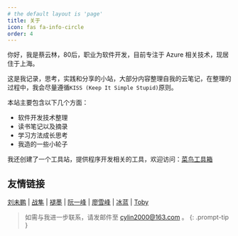 ```yaml
---
# the default layout is 'page'
title: 关于
icon: fas fa-info-circle
order: 4
---
```


你好，我是蔡云林，80后，职业为软件开发，目前专注于 Azure 相关技术，现居住于上海。  

这是我记录，思考，实践和分享的小站，大部分内容整理自我的云笔记，在整理的过程中，我会尽量遵循```KISS (Keep It Simple Stupid)```原则。

本站主要包含以下几个方面：

- 软件开发技术整理
- 读书笔记以及摘录
- 学习方法成长思考  
- 我造的一些小轮子

我还创建了一个工具站，提供程序开发相关的工具，欢迎访问：<a href="https://www.soft263.com/" target="_blank">菜鸟工具箱</a> 

## 友情链接

<a href="https://mindhacks.cn/" target="_blank">刘未鹏</a> | 
<a href="https://www.read.org.cn/" target="_blank">战隼</a> | 
<a href="https://www.mifengtd.cn/" target="_blank">褪墨</a> | 
<a href="https://www.ruanyifeng.com/blog/" target="_blank">阮一峰</a> | 
<a href="https://www.liaoxuefeng.com/" target="_blank">廖雪峰</a> | 
<a href="https://lanbing510.info/" target="_blank">冰蓝</a> | 
<a href="https://liuning0820.github.io/" target="_blank">Toby</a>

> 如需与我进一步联系，请发邮件至 cylin2000@163.com 。
{: .prompt-tip }
